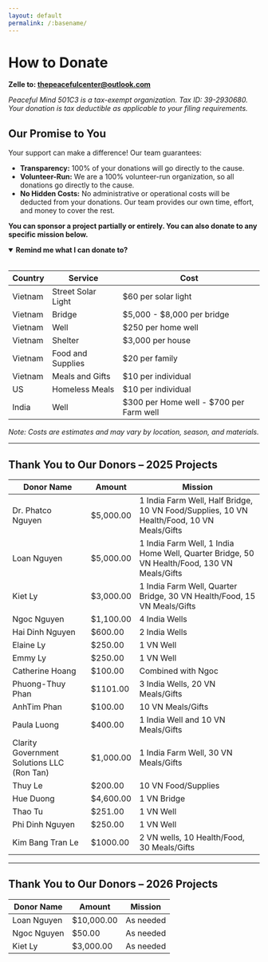 ```yaml
---
layout: default
permalink: /:basename/
---
```


# How to Donate

**Zelle to: <u>thepeacefulcenter@outlook.com</u>**

_Peaceful Mind 501C3 is a tax-exempt organization. Tax ID: 39-2930680. Your donation is tax deductible as applicable to your filing requirements._

<section id="one">
  <h2>Our Promise to You</h2>
  <p>Your support can make a difference! Our team guarantees:</p>
  <ul>
    <li><strong>Transparency:</strong> 100% of your donations will go directly to the cause.</li>
    <li><strong>Volunteer-Run:</strong> We are a 100% volunteer-run organization, so all donations go directly to the cause.</li>
    <li><strong>No Hidden Costs:</strong> No administrative or operational costs will be deducted from your donations. Our team provides our own time, effort, and money to cover the rest.</li>
  </ul>
  <p><strong>You can sponsor a project partially or entirely. You can also donate to any specific mission below.</strong></p>
</section>

<details open>
  <summary><strong>Remind me what I can donate to?</strong></summary>

  <br/>

  <table>
    <thead>
      <tr>
        <th>Country</th>
        <th>Service</th>
        <th>Cost</th>
      </tr>
    </thead>
    <tbody>
      <tr>
        <td>Vietnam</td>
        <td>Street Solar Light</td>
        <td>$60 per solar light</td>
      </tr>
      <tr>
        <td>Vietnam</td>
        <td>Bridge</td>
        <td>$5,000 - $8,000 per bridge</td>
      </tr>
      <tr>
        <td>Vietnam</td>
        <td>Well</td>
        <td>$250 per home well</td>
      </tr>
      <tr>
        <td>Vietnam</td>
        <td>Shelter</td>
        <td>$3,000 per house</td>
      </tr>
      <tr>
        <td>Vietnam</td>
        <td>Food and Supplies</td>
        <td>$20 per family</td>
      </tr>
      <tr>
        <td>Vietnam</td>
        <td>Meals and Gifts</td>
        <td>$10 per individual</td>
      </tr>
      <tr>
        <td>US</td>
        <td>Homeless Meals</td>
        <td>$10 per individual</td>
      </tr>
      <tr>
        <td>India</td>
        <td>Well</td>
        <td>$300 per Home well - $700 per Farm well</td>
      </tr>
    </tbody>
  </table>
  <em>Note: Costs are estimates and may vary by location, season, and materials.</em>
</details>


---

## Thank You to Our Donors – 2025 Projects

| Donor Name                                 | Amount    | Mission                                                                                     |
|--------------------------------------------|-----------|---------------------------------------------------------------------------------------------|
| Dr. Phatco Nguyen                          | $5,000.00 | 1 India Farm Well, Half Bridge, 10 VN Food/Supplies, 10 VN Health/Food, 10 VN Meals/Gifts   |
| Loan Nguyen                                | $5,000.00 | 1 India Farm Well, 1 India Home Well, Quarter Bridge, 50 VN Health/Food, 130 VN Meals/Gifts |  
| Kiet Ly                                    | $3,000.00 | 1 India Farm Well, Quarter Bridge, 30 VN Health/Food, 15 VN Meals/Gifts                     |  
| Ngoc Nguyen                                | $1,100.00 | 4 India Wells                                                                               |
| Hai Dinh Nguyen                            | $600.00   | 2 India Wells                                                                               |
| Elaine Ly                                  | $250.00   | 1 VN Well                                                                                   |
| Emmy Ly                                    | $250.00   | 1 VN Well                                                                                   | 
| Catherine Hoang                            | $100.00   | Combined with Ngoc                                                                          |  
| Phuong-Thuy Phan                           | $1101.00  | 3 India Wells, 20 VN Meals/Gifts                                                            |
| AnhTim Phan                                | $100.00   | 10 VN Meals/Gifts                                                                           |
| Paula Luong                                | $400.00   | 1 India Well and 10 VN Meals/Gifts                                                          |
| Clarity Government Solutions LLC (Ron Tan) | $1,000.00 | 1 India Farm Well, 30 VN Meals/Gifts                                                        |
| Thuy Le                                    | $200.00   | 10 VN Food/Supplies                                                                         |
| Hue Duong                                  | $4,600.00 | 1 VN Bridge                                                                                 |  
| Thao Tu                                    | $251.00   | 1 VN Well                                                                                   |
| Phi Dinh Nguyen                            | $250.00   | 1 VN Well                                                                                   |
| Kim Bang Tran Le                           | $1000.00  | 2 VN wells, 10 Health/Food, 30 Meals/Gifts                                                  |

---

## Thank You to Our Donors – 2026 Projects

| Donor Name        | Amount     | Mission                 |
|-------------------|------------|-------------------------|
| Loan Nguyen       | $10,000.00 | As needed               |
| Ngoc Nguyen       | $50.00     | As needed               | 
| Kiet Ly           | $3,000.00  | As needed               | 

